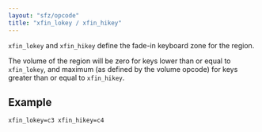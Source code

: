 ```yaml
---
layout: "sfz/opcode"
title: "xfin_lokey / xfin_hikey"
---
```

`xfin_lokey` and `xfin_hikey` define the fade-in keyboard zone for the region.

The volume of the region will be zero for keys lower than or equal to `xfin_lokey`,
and maximum (as defined by the volume opcode)
for keys greater than or equal to `xfin_hikey`.

## Example

```
xfin_lokey=c3 xfin_hikey=c4
```
